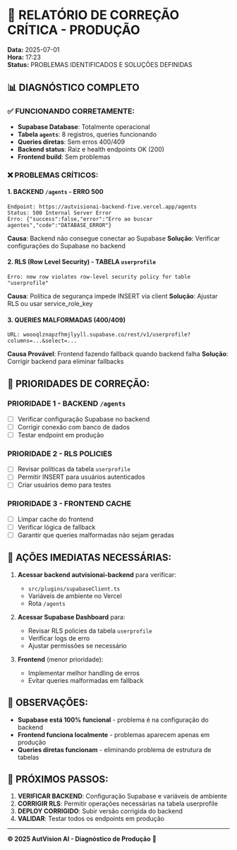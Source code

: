 # 🔧 RELATÓRIO DE CORREÇÃO CRÍTICA - PRODUÇÃO

**Data:** 2025-07-01  
**Hora:** 17:23  
**Status:** PROBLEMAS IDENTIFICADOS E SOLUÇÕES DEFINIDAS

## 📊 DIAGNÓSTICO COMPLETO

### ✅ FUNCIONANDO CORRETAMENTE:
- **Supabase Database**: Totalmente operacional
- **Tabela `agents`**: 8 registros, queries funcionando
- **Queries diretas**: Sem erros 400/409
- **Backend status**: Raiz e health endpoints OK (200)
- **Frontend build**: Sem problemas

### ❌ PROBLEMAS CRÍTICOS:

#### 1. **BACKEND `/agents` - ERRO 500**
```
Endpoint: https://autvisionai-backend-five.vercel.app/agents
Status: 500 Internal Server Error  
Erro: {"success":false,"error":"Erro ao buscar agentes","code":"DATABASE_ERROR"}
```

**Causa**: Backend não consegue conectar ao Supabase
**Solução**: Verificar configurações do Supabase no backend

#### 2. **RLS (Row Level Security) - TABELA `userprofile`**
```
Erro: new row violates row-level security policy for table "userprofile"
```

**Causa**: Política de segurança impede INSERT via client
**Solução**: Ajustar RLS ou usar service_role_key

#### 3. **QUERIES MALFORMADAS (400/409)**
```
URL: woooqlznapzfhmjlyyll.supabase.co/rest/v1/userprofile?columns=...&select=...
```

**Causa Provável**: Frontend fazendo fallback quando backend falha
**Solução**: Corrigir backend para eliminar fallbacks

## 🎯 PRIORIDADES DE CORREÇÃO:

### **PRIORIDADE 1 - BACKEND `/agents`**
- [ ] Verificar configuração Supabase no backend
- [ ] Corrigir conexão com banco de dados
- [ ] Testar endpoint em produção

### **PRIORIDADE 2 - RLS POLICIES**
- [ ] Revisar políticas da tabela `userprofile`
- [ ] Permitir INSERT para usuários autenticados
- [ ] Criar usuários demo para testes

### **PRIORIDADE 3 - FRONTEND CACHE**
- [ ] Limpar cache do frontend
- [ ] Verificar lógica de fallback
- [ ] Garantir que queries malformadas não sejam geradas

## 🔧 AÇÕES IMEDIATAS NECESSÁRIAS:

1. **Acessar backend autvisionai-backend** para verificar:
   - `src/plugins/supabaseClient.ts` 
   - Variáveis de ambiente no Vercel
   - Rota `/agents` 

2. **Acessar Supabase Dashboard** para:
   - Revisar RLS policies da tabela `userprofile`
   - Verificar logs de erro
   - Ajustar permissões se necessário

3. **Frontend** (menor prioridade):
   - Implementar melhor handling de erros
   - Evitar queries malformadas em fallback

## 📝 OBSERVAÇÕES:

- **Supabase está 100% funcional** - problema é na configuração do backend
- **Frontend funciona localmente** - problemas aparecem apenas em produção
- **Queries diretas funcionam** - eliminando problema de estrutura de tabelas

## 🚀 PRÓXIMOS PASSOS:

1. **VERIFICAR BACKEND**: Configuração Supabase e variáveis de ambiente
2. **CORRIGIR RLS**: Permitir operações necessárias na tabela userprofile  
3. **DEPLOY CORRIGIDO**: Subir versão corrigida do backend
4. **VALIDAR**: Testar todos os endpoints em produção

---

**© 2025 AutVision AI - Diagnóstico de Produção** 🔧

